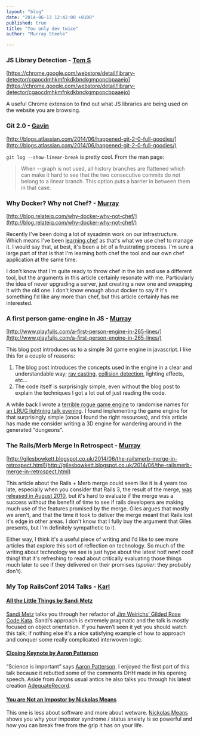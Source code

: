```yaml
---
layout: "blog"
date: "2014-06-13 12:42:00 +0100"
published: true
title: "You only dev twice"
author: "Murray Steele"

---
```


### JS Library Detection - [Tom S](http://www.unboxedconsulting.com/people/tom-sabin)

[https://chrome.google.com/webstore/detail/library-detector/cgaocdmhkmfnkdkbnckgmpopcbpaaejo](https://chrome.google.com/webstore/detail/library-detector/cgaocdmhkmfnkdkbnckgmpopcbpaaejo)

A useful Chrome extension to find out what JS libraries are being used on the website you are browsing.

### Git 2.0 - [Gavin](http://www.unboxedconsulting.com/people/gavin-van-lelyveld)

[http://blogs.atlassian.com/2014/06/happened-git-2-0-full-goodies/](http://blogs.atlassian.com/2014/06/happened-git-2-0-full-goodies/)

``git log --show-linear-break`` is pretty cool. From the man page: 

> When --graph is not used, all history branches are flattened which can make it hard to 
> see that the two consecutive commits do not belong to a linear branch. This option puts
> a barrier in between them in that case.

### Why Docker? Why not Chef? - [Murray](http://www.unboxedconsulting.com/people/murray-steele)

[http://blog.relateiq.com/why-docker-why-not-chef/](http://blog.relateiq.com/why-docker-why-not-chef/)

Recently I've been doing a lot of sysadmin work on our infrastructure.  Which means I've been [learning chef](http://gettingstartedwithchef.com/) as that's what we use chef to manage it.  I would say that, at best, it's been a bit of a frustrating process.  I'm sure a large part of that is that I'm learning both chef the tool and our own chef application at the same time.

I don't know that I'm quite ready to throw chef in the bin and use a different tool, but the arguments in this article certainly resonate with me.  Particularly the idea of never upgrading a server, just creating a new one and swapping it with the old one.  I don't know enough about docker to say if it's something I'd like any more than chef, but this article certainly has me interested.

### A first person game-engine in JS - [Murray](http://www.unboxedconsulting.com/people/murray-steele)

[http://www.playfuljs.com/a-first-person-engine-in-265-lines/](http://www.playfuljs.com/a-first-person-engine-in-265-lines/)

This blog post introduces us to a simple 3d game engine in javascript.  I like this for a couple of reasons:

1. The blog post introduces the concepts used in the engine in a clear and understandable way; [ray casting](https://en.wikipedia.org/wiki/Ray_casting), [collision detection](https://en.wikipedia.org/wiki/Collision_detection), lighting effects, etc...
2. The code itself is surprisingly simple, even without the blog post to explain the techniques I  got a lot out of just reading the code.

A while back I wrote a [terrible rogue game engine](https://github.com/h-lame/lruggery/tree/master/names_from_a_hat/rogue) to randomise names for [an LRUG lightning talk evening](http://lrug.org/meetings/2012/01/24/february-2012-meeting/).  I found implementing the game engine for that surprisingly simple (once I found the right resources), and this article has made me consider writing a 3D engine for wandering around in the generated "dungeons".

### The Rails/Merb Merge In Retrospect - [Murray](http://www.unboxedconsulting.com/people/murray-steele)

[http://gilesbowkett.blogspot.co.uk/2014/06/the-railsmerb-merge-in-retrospect.html](http://gilesbowkett.blogspot.co.uk/2014/06/the-railsmerb-merge-in-retrospect.html)

This article about the Rails + Merb merge could seem like it is 4 years too late, especially when you consider that Rails 3, the result of the merge, [was released in August 2010](http://weblog.rubyonrails.org/2010/8/29/rails-3-0-it-s-done/), but it's hard to evaluate if the merge was a success without the benefit of time to see if rails developers are making much use of the features promised by the merge.  Giles argues that mostly we aren't, and that the time it took to deliver the merge meant that Rails lost it's edge in other areas.  I don't know that I fully buy the argument that Giles presents, but I'm definitely sympathetic to it.

Either way, I think it's a useful piece of writing and I'd like to see more articles that explore this sort of reflection on technology.  So much of the writing about technology we see is just hype about the latest hot! new! cool! thing! that it's refreshing to read about critically evaluating those things much later to see if they delivered on their promises (*spoiler*: they probably don't).

### My Top RailsConf 2014 Talks - [Karl](http://www.unboxedconsulting.com/people/karl-entwistle)

#### [All the Little Things by Sandi Metz](https://www.youtube.com/watch?v=8bZh5LMaSmE)

[Sandi Metz](http://www.sandimetz.com/) talks you through her refactor of [Jim Weirichs’ Gilded Rose Code Kata](https://github.com/jimweirich/gilded_rose_kata). Sandi’s approach is extremely pragmatic and the talk is mostly focused on object orientation. If you haven’t seen it yet you should watch this talk; if nothing else it's a nice satisfying example of how to approach and conquer some really complicated interwoven logic. 

#### [Closing Keynote by Aaron Patterson](https://www.youtube.com/watch?v=BTTygyxuGj8)

“Science is important” says [Aaron Patterson](http://tenderlovemaking.com/). I enjoyed the first part of this talk because it rebutted some of the comments DHH made in his opening speech. Aside from Aarons usual antics he also talks you through his latest creation [AdequateRecord](http://tenderlovemaking.com/2014/02/19/adequaterecord-pro-like-activerecord.html).

#### [You are Not an Impostor by Nickolas Means](https://www.youtube.com/watch?v=l_Vqp1dPuPo)

This one is less about software and more about wetware. [Nickolas Means](http://nickol.as/) shows you why your impostor syndrome / status anxiety is so powerful and how you can break free from the grip it has on your life.
